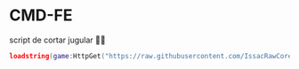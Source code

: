 # CMD-FE
script de cortar jugular 👍🏼 
```lua
loadstring(game:HttpGet("https://raw.githubusercontent.com/IssacRawCoreOfficiak/CMD-FE/main/cmdfe.lua"))()
```
